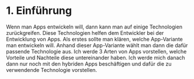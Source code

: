 # 1. Einführung

Wenn man Apps entwickeln will, dann kann man auf einige Technologien zurückgreifen. Diese Technologien helfen dem Entwickler bei der Entwicklung von Apps. Als erstes sollte man klären, welche App-Variante man entwickeln will. Anhand dieser App-Variante wählt man dann die dafür passende Technologie aus. Ich werde 3 Arten von Apps vorstellen, welche Vorteile und Nachteile diese untereinander haben. Ich werde mich danach dann nur noch mit den hybriden Apps beschäftigen und dafür die zu verwendende Technologie vorstellen.
